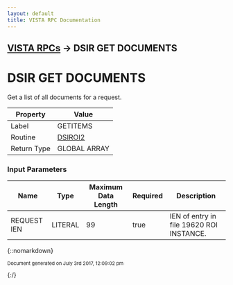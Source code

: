 ```yaml
---
layout: default
title: VISTA RPC Documentation
---
```


## [VISTA RPCs](TableOfContents) &#8594; DSIR GET DOCUMENTS
# DSIR GET DOCUMENTS

Get a list of all documents for a request.

Property | Value
--- | ---
Label | GETITEMS
Routine | [DSIROI2](http://code.osehra.org/dox/Routine_DSIROI2_source.html)
Return Type | GLOBAL ARRAY


### Input Parameters

Name | Type | Maximum Data Length | Required | Description
--- | --- | --- | --- | ---
REQUEST IEN | LITERAL | 99 | true | IEN of entry in file 19620 ROI INSTANCE.



{::nomarkdown} <br/><p style="font-size: 11px">Document generated on July 3rd 2017, 12:09:02 pm</p>{:/}